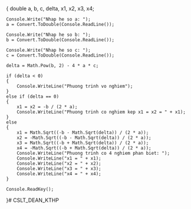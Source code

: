 {
    double a, b, c, delta, x1, x2, x3, x4;

    Console.Write("Nhap he so a: ");
    a = Convert.ToDouble(Console.ReadLine());

    Console.Write("Nhap he so b: ");
    b = Convert.ToDouble(Console.ReadLine());

    Console.Write("Nhap he so c: ");
    c = Convert.ToDouble(Console.ReadLine());

    delta = Math.Pow(b, 2) - 4 * a * c;

    if (delta < 0)
    {
        Console.WriteLine("Phuong trinh vo nghiem");
    }
    else if (delta == 0)
    {
        x1 = x2 = -b / (2 * a);
        Console.WriteLine("Phuong trinh co nghiem kep x1 = x2 = " + x1);
    }
    else
    {
        x1 = Math.Sqrt((-b - Math.Sqrt(delta)) / (2 * a));
        x2 = -Math.Sqrt((-b - Math.Sqrt(delta)) / (2 * a));
        x3 = Math.Sqrt((-b + Math.Sqrt(delta)) / (2 * a));
        x4 = -Math.Sqrt((-b + Math.Sqrt(delta)) / (2 * a));
        Console.WriteLine("Phuong trinh co 4 nghiem phan biet: ");
        Console.WriteLine("x1 = " + x1);
        Console.WriteLine("x2 = " + x2);
        Console.WriteLine("x3 = " + x3);
        Console.WriteLine("x4 = " + x4);
    }

    Console.ReadKey();
}# CSLT_DEAN_KTHP
